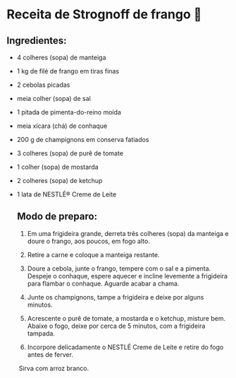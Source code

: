 # Receita de Strognoff de frango :chicken:

## Ingredientes:

- 4 colheres (sopa) de manteiga

- 1 kg de filé de frango em tiras finas

- 2 cebolas picadas

- meia colher (sopa) de sal

- 1 pitada de pimenta-do-reino moída

- meia xícara (chá) de conhaque

- 200 g de champignons em conserva fatiados

- 3 colheres (sopa) de purê de tomate

- 1 colher (sopa) de mostarda

- 2 colheres (sopa) de ketchup

- 1 lata de NESTLÉ® Creme de Leite

  ## Modo de preparo:

  1. Em uma frigideira grande, derreta três colheres (sopa) da manteiga e doure o frango, aos poucos, em fogo alto.

  2. Retire a carne e coloque a manteiga restante.

  3. Doure a cebola, junte o frango, tempere com o sal e a pimenta. Despeje o conhaque, espere aquecer e incline levemente a frigideira para flambar o conhaque. Aguarde acabar a chama.

  4. Junte os champignons, tampe a frigideira e deixe por alguns minutos.

  5. Acrescente o purê de tomate, a mostarda e o ketchup, misture bem. Abaixe o fogo, deixe por cerca de 5 minutos, com a frigideira tampada.

  6. Incorpore delicadamente o NESTLÉ Creme de Leite e retire do fogo antes de ferver.

  ​       Sirva com arroz branco.

  


